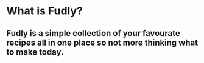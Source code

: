 # What is Fudly?

## Fudly is a simple collection of your favourate recipes all in one place so not more thinking what to make today. 
